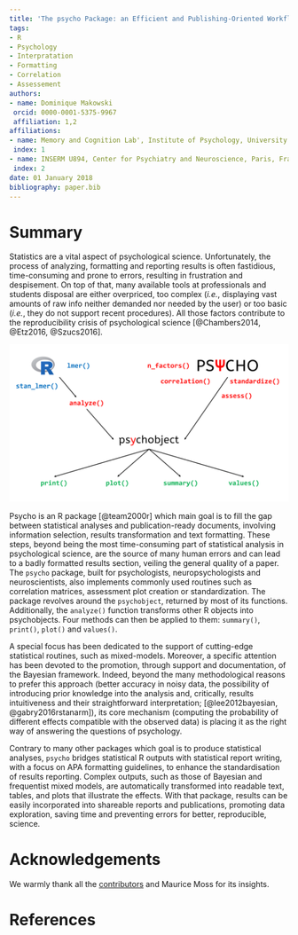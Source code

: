 ```yaml
---
title: 'The psycho Package: an Efficient and Publishing-Oriented Workflow for Psychological Science'
tags:
- R
- Psychology
- Interpratation
- Formatting
- Correlation
- Assessement
authors:
- name: Dominique Makowski
 orcid: 0000-0001-5375-9967
 affiliation: 1,2
affiliations:
- name: Memory and Cognition Lab', Institute of Psychology, University of Sorbonne Paris Cité, France
 index: 1
- name: INSERM U894, Center for Psychiatry and Neuroscience, Paris, France
 index: 2
date: 01 January 2018
bibliography: paper.bib
---
```


# Summary

Statistics are a vital aspect of psychological science. Unfortunately, the process of analyzing, formatting and reporting results is often fastidious, time-consuming and prone to errors, resulting in frustration and despisement. On top of that, many available tools at professionals and students disposal are either overpriced, too complex (*i.e.*, displaying vast amounts of raw info neither demanded nor needed by the user) or too basic (*i.e.*, they do not support recent procedures). All those factors contribute to the reproducibility crisis of psychological science [@Chambers2014, @Etz2016, @Szucs2016].

![psycho-workflow](figure1.PNG)

Psycho is an R package [@team2000r] which main goal is to fill the gap between statistical analyses and publication-ready documents, involving information selection, results transformation and text formatting. These steps, beyond being the most time-consuming part of statistical analysis in psychological science, are the source of many human errors and can lead to a badly formatted results section, veiling the general quality of a paper. The `psycho` package, built for psychologists, neuropsychologists and neuroscientists, also implements commonly used routines such as correlation matrices, assessment plot creation or standardization. The package revolves around the `psychobject`, returned by most of its functions. Additionally, the `analyze()` function transforms other R objects into psychobjects. Four methods can then be applied to them: `summary()`, `print()`, `plot()` and `values()`.

A special focus has been dedicated to the support of cutting-edge statistical routines, such as mixed-models. Moreover, a specific attention has been devoted to the promotion, through support and documentation, of the Bayesian framework. Indeed, beyond the many methodological reasons to prefer this approach (better accuracy in noisy data, the possibility of introducing prior knowledge into the analysis and, critically, results intuitiveness and their straightforward interpretation; [@lee2012bayesian, @gabry2016rstanarm]), its core mechanism (computing the probability of different effects compatible with the observed data) is placing it as the right way of answering the questions of psychology.

Contrary to many other packages which goal is to produce statistical analyses, `psycho` bridges statistical R outputs with statistical report writing, with a focus on APA formatting guidelines, to enhance the standardisation of results reporting. Complex outputs, such as those of Bayesian and frequentist mixed models, are automatically transformed into readable text, tables, and plots that illustrate the effects. With that package, results can be easily incorporated into shareable reports and publications, promoting data exploration, saving time and preventing errors for better, reproducible, science.

# Acknowledgements

We warmly thank all the [contributors](https://github.com/neuropsychology/psycho.R/graphs/contributors) and Maurice Moss for its insights.

# References

